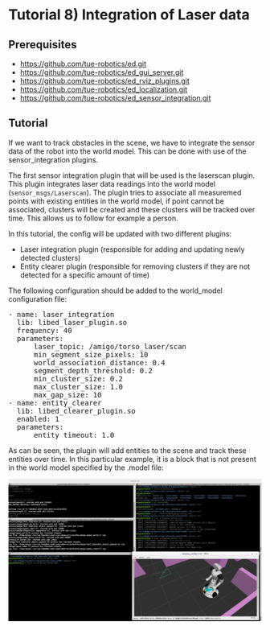# Tutorial 8) Integration of Laser data

## Prerequisites

- https://github.com/tue-robotics/ed.git
- https://github.com/tue-robotics/ed_gui_server.git
- https://github.com/tue-robotics/ed_rviz_plugins.git
- https://github.com/tue-robotics/ed_localization.git
- https://github.com/tue-robotics/ed_sensor_integration.git

## Tutorial

If we want to track obstacles in the scene, we have to integrate the sensor
data of the robot into the world model. This can be done with use of the
sensor_integration plugins. 

The first sensor integration plugin that will be used is the laserscan plugin.
This plugin integrates laser data readings into the world model
(`sensor_msgs/Laserscan`). The plugin tries to associate all measuremed points
with existing entities in the world model, if point cannot be associated,
clusters will be created and these clusters will be tracked over time. This
allows us to follow for example a person.

In this tutorial, the config will be updated with two different plugins:
- Laser integration plugin (responsible for adding and updating newly detected
  clusters)
- Entity clearer plugin (responsible for removing clusters if they are not
  detected for a specific amount of time)

The following configuration should be added to the world_model configuration
file:

<pre>
- name: laser_integration
  lib: libed_laser_plugin.so
  frequency: 40
  parameters:
      laser_topic: /amigo/torso_laser/scan
      min_segment_size_pixels: 10
      world_association_distance: 0.4
      segment_depth_threshold: 0.2
      min_cluster_size: 0.2
      max_cluster_size: 1.0
      max_gap_size: 10
- name: entity_clearer
  lib: libed_clearer_plugin.so
  enabled: 1
  parameters:
      entity_timeout: 1.0
</pre>

As can be seen, the plugin will add entities to the scene and track these
entities over time. In this particular example, it is a block that is not
present in the world model specified by the .model file:

![laser_integration](img/laser_integration.png)
